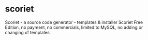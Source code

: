 # scoriet
Scoriet - a source code generator - templates &amp; installer
Scoriet Free Edition, no payment, no commercials, limited to MySQL, no adding or changing of templates
